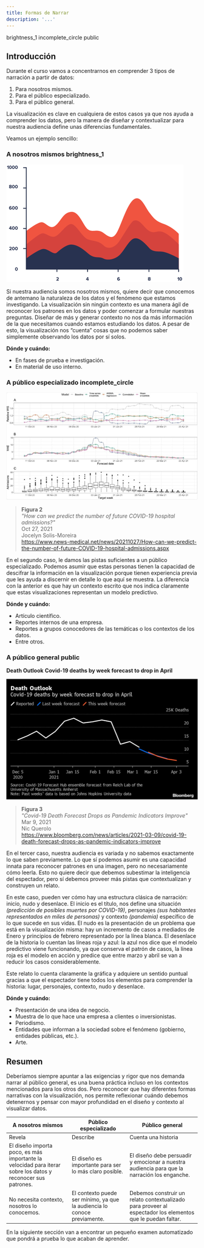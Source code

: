 ```yaml
---
title: Formas de Narrar
description: '...'
---
```


<span class="material-icons title-icon">brightness_1</span>
<span class="material-icons title-icon">incomplete_circle</span>
<span class="material-icons title-icon">public</span>

## Introducción

Durante el curso vamos a concentrarnos en comprender 3 tipos de narración a partir de datos:

1. Para nosotros mismos.
2. Para el público especializado.
3. Para el público general.

La visualización es clave en cualquiera de estos casos ya que nos ayuda a comprender los datos, pero la manera de diseñar y contextualizar para nuestra audiencia define unas diferencias fundamentales.

Veamos un ejemplo sencillo:

### A nosotros mismos <span class="material-icons subtitle-icon">brightness_1</span>

<img src="/vysimgs/viz-sin-contexto.png" alt="Visualización sin contexto" />

Si nuestra audiencia somos nosotros mismos, quiere decir que conocemos de antemano la naturaleza de los datos y el fenómeno que estamos investigando. La visualización sin ningún contexto es una manera ágil de reconocer los patrones en los datos y poder comenzar a formular nuestras preguntas. Diseñar de más y generar contexto no nos da más información de la que necesitamos cuando estamos estudiando los datos. A pesar de esto, la visualización nos “cuenta” cosas que no podemos saber simplemente observando los datos por sí solos.

**Dónde y cuándo:**

- En fases de prueba e investigación.
- En material de uso interno.

### A público especializado <span class="material-icons subtitle-icon">incomplete_circle</span>

<img src="/vysimgs/forecast.jpg" alt="Visualización con contexto" />

> **Figura 2**  
> _"How can we predict the number of future COVID-19 hospital admissions?"_  
> Oct 27, 2021  
> Jocelyn Solis-Moreira  
> https://www.news-medical.net/news/20211027/How-can-we-predict-the-number-of-future-COVID-19-hospital-admissions.aspx

En el segundo caso, le damos las pistas suficientes a un público especializado. Podemos asumir que estas personas tienen la capacidad de descifrar la información en la visualización porque tienen experiencia previa que les ayuda a discernir en detalle lo que aquí se muestra. La diferencia con la anterior es que hay un contexto escrito que nos indica claramente que estas visualizaciones representan un modelo predictivo.

**Dónde y cuándo:**

- Artículo científico.
- Reportes internos de una empresa.
- Reportes a grupos conocedores de las temáticas o los contextos de los datos.
- Entre otros.

### A público general <span class="material-icons subtitle-icon">public</span>

**Death Outlook**
**Covid-19 deaths by week forecast to drop in April**

<img src="/vysimgs/death-outlook.png" alt="Visualización a público general" />

> **Figura 3**  
> _"Covid-19 Death Forecast Drops as Pandemic Indicators Improve"_  
> Mar 9, 2021  
> Nic Querolo  
> https://www.bloomberg.com/news/articles/2021-03-09/covid-19-death-forecast-drops-as-pandemic-indicators-improve

En el tercer caso, nuestra audiencia es variada y no sabemos exactamente lo que saben previamente. Lo que sí podemos asumir es una capacidad innata para reconocer patrones en una imagen, pero no necesariamente cómo leerla. Esto no quiere decir que debemos subestimar la inteligencia del espectador, pero sí debemos proveer más pistas que contextualizan y construyen un relato.

En este caso, pueden ver cómo hay una estructura clásica de narración: inicio, nudo y desenlace. El inicio es el título, nos define una situación _(predicción de posibles muertes por COVID-19)_, personajes _(sus habitantes representados en miles de personas)_ y contexto _(pandemia)_ específico de lo que sucede en sus vidas. El nudo es la presentación de un problema que está en la visualización misma: hay un incremento de casos a mediados de Enero y principios de febrero representado por la línea blanca. El desenlace de la historia lo cuentan las líneas roja y azul: la azul nos dice que el modelo predictivo viene funcionando, ya que conserva el patrón de casos, la línea roja es el modelo en acción y predice que entre marzo y abril se van a reducir los casos considerablemente.

Este relato lo cuenta claramente la gráfica y adquiere un sentido puntual gracias a que el espectador tiene todos los elementos para comprender la historia: lugar, personajes, contexto, nudo y desenlace.

**Dónde y cuándo:**

- Presentación de una idea de negocio.
- Muestra de lo que hace una empresa a clientes o inversionistas.
- Periodismo.
- Entidades que informan a la sociedad sobre el fenómeno (gobierno, entidades públicas, etc.).
- Arte.

## Resumen

Deberíamos siempre apuntar a las exigencias y rigor que nos demanda narrar al público general, es una buena práctica incluso en los contextos mencionados para los otros dos. Pero reconocer que hay diferentes formas narrativas con la visualización, nos permite reflexionar cuándo debemos detenernos y pensar con mayor profundidad en el diseño y contexto al visualizar datos.

| A nosotros mismos                                                                                         | Público especializado                                                    | Público general                                                                                            |
| --------------------------------------------------------------------------------------------------------- | ------------------------------------------------------------------------ | ---------------------------------------------------------------------------------------------------------- |
| Revela                                                                                                    | Describe                                                                 | Cuenta una historia                                                                                        |
| El diseño importa poco, es más importante la velocidad para iterar sobre los datos y reconocer sus patrones. | El diseño es importante para ser lo más claro posible.                      | El diseño debe persuadir y emocionar a nuestra audiencia para que la narración los enganche.                  |
| No necesita contexto, nosotros lo conocemos.                                                              | El contexto puede ser mínimo, ya que la audiencia lo conoce previamente. | Debemos construir un relato contextualizado para proveer al espectador los elementos que le puedan faltar. |

En la siguiente sección van a encontrar un pequeño examen automatizado que pondrá a prueba lo que acaban de aprender.

